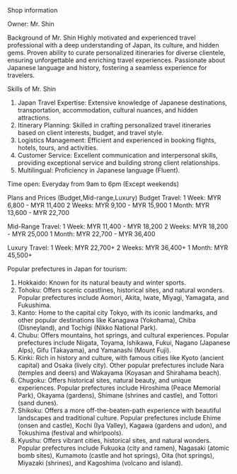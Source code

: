 Shop information

Owner:
Mr. Shin

Background of Mr. Shin
Highly motivated and experienced travel professional with a deep understanding of Japan, its culture, and hidden gems. Proven ability to curate personalized itineraries for diverse clientele, ensuring unforgettable and enriching travel experiences. Passionate about Japanese language and history, fostering a seamless experience for travelers.

Skills of Mr. Shin
1. Japan Travel Expertise: Extensive knowledge of Japanese destinations, transportation, accommodation, cultural nuances, and hidden attractions.
2. Itinerary Planning: Skilled in crafting personalized travel itineraries based on client interests, budget, and travel style.
3. Logistics Management: Efficient and experienced in booking flights, hotels, tours, and activities.
4. Customer Service: Excellent communication and interpersonal skills, providing exceptional service and building strong client relationships.
5. Multilingual: Proficiency in Japanese language (Fluent).

Time open:
Everyday from 9am to 6pm (Except weekends)

Plans and Prices (Budget,Mid-range,Luxury)
Budget Travel:
1 Week: MYR 6,800 - MYR 11,400
2 Weeks: MYR 9,100 - MYR 15,900
1 Month: MYR 13,600 - MYR 22,700

Mid-Range Travel:
1 Week: MYR 11,400 - MYR 18,200
2 Weeks: MYR 18,200 - MYR 25,000
1 Month: MYR 22,700 - MYR 36,400

Luxury Travel:
1 Week: MYR 22,700+
2 Weeks: MYR 36,400+
1 Month: MYR 45,500+

Popular prefectures in Japan for tourism:
1. Hokkaido: Known for its natural beauty and winter sports.
2. Tohoku: Offers scenic coastlines, historical sites, and natural wonders. Popular prefectures include Aomori, Akita, Iwate, Miyagi, Yamagata, and Fukushima.
3. Kanto: Home to the capital city Tokyo, with its iconic landmarks, and other popular destinations like Kanagawa (Yokohama), Chiba (Disneyland), and Tochigi (Nikko National Park).
4. Chubu: Offers mountains, hot springs, and cultural experiences. Popular prefectures include Niigata, Toyama, Ishikawa, Fukui, Nagano (Japanese Alps), Gifu (Takayama), and Yamanashi (Mount Fuji).
5. Kinki: Rich in history and culture, with famous cities like Kyoto (ancient capital) and Osaka (lively city). Other popular prefectures include Nara (temples and deers) and Wakayama (Koyasan and Shirahama beach).
6. Chugoku: Offers historical sites, natural beauty, and unique experiences. Popular prefectures include Hiroshima (Peace Memorial Park), Okayama (gardens), Shimane (shrines and castle), and Tottori (sand dunes).
7. Shikoku: Offers a more off-the-beaten-path experience with beautiful landscapes and traditional culture. Popular prefectures include Ehime (onsen and castle), Kochi (Iya Valley), Kagawa (gardens and udon), and Tokushima (festival and whirlpools).
8. Kyushu: Offers vibrant cities, historical sites, and natural wonders. Popular prefectures include Fukuoka (city and ramen), Nagasaki (atomic bomb sites), Kumamoto (castle and hot springs), Oita (hot springs), Miyazaki (shrines), and Kagoshima (volcano and island).
